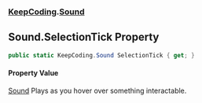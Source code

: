### [KeepCoding](KeepCoding.md 'KeepCoding').[Sound](KeepCoding_Sound.md 'KeepCoding.Sound')
## Sound.SelectionTick Property
```csharp
public static KeepCoding.Sound SelectionTick { get; }
```
#### Property Value
[Sound](KeepCoding_Sound.md 'KeepCoding.Sound')
Plays as you hover over something interactable.  
